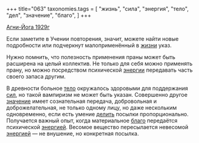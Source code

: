 +++
title="063"
taxonomies.tags = [
 "жизнь",
 "сила",
 "энергия",
 "тело",
 "дел",
 "значение",
 "благо",
]
+++

[Агни-Йога 1929г](/agni/1929)

Если заметите в Учении повторения, значит, можете найти новые подробности или подчеркнут малоприменённый в [жизни](/tags/жизнь) указ.   

Нужно помнить, что полезность применения праны может быть расширена на целый коллектив. Не только для себя можно применять прану, но можно посредством психической [энергии](/tags/энергия) передавать часть своего запаса другим.   

В древности больное [тело](/tags/тело) окружалось здоровыми для поддержания [сил](/tags/сила), но такой вампиризм не может быть указан. Совершенно другое [значение](/tags/значение) имеет сознательная передача, добровольная и доброжелательная, не только одному лицу, но даже нескольким одновременно, если есть умение [делить](/tags/дел) посылки пропорционально. Получается важный опыт, когда материальное [благо](/tags/благо) передаётся психической [энергией](/tags/энергия). Весомое вещество пересылается невесомой [энергией](/tags/энергия) — не внушение, но конкретная посылка.